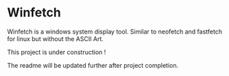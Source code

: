 # Winfetch

Winfetch is a windows system display tool. Similar to neofetch and fastfetch for linux but without the ASCII Art.

This project is under construction !

The readme will be updated further after project completion.
